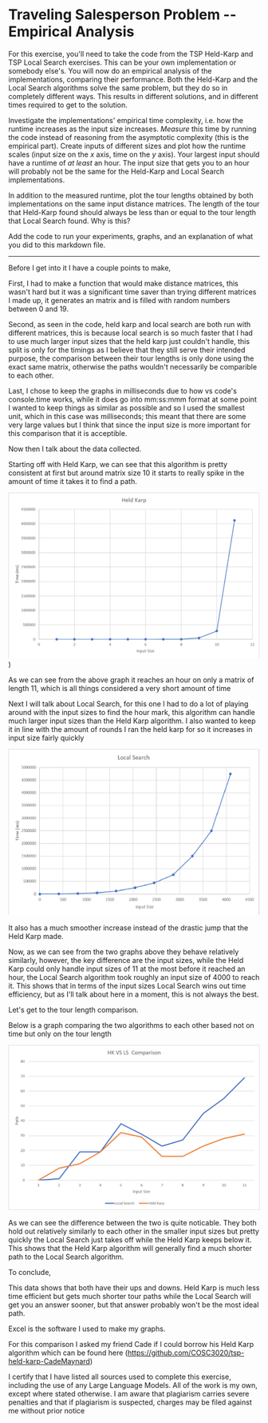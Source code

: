 # Traveling Salesperson Problem -- Empirical Analysis

For this exercise, you'll need to take the code from the TSP Held-Karp and TSP
Local Search exercises. This can be your own implementation or somebody else's.
You will now do an empirical analysis of the implementations, comparing their
performance. Both the Held-Karp and the Local Search algorithms solve the same
problem, but they do so in completely different ways. This results in different
solutions, and in different times required to get to the solution.

Investigate the implementations' empirical time complexity, i.e. how the runtime
increases as the input size increases. *Measure* this time by running the code
instead of reasoning from the asymptotic complexity (this is the empirical
part). Create inputs of different sizes and plot how the runtime scales (input
size on the $x$ axis, time on the $y$ axis). Your largest input should have a
runtime of *at least* an hour. The input size that gets you to an hour will
probably not be the same for the Held-Karp and Local Search implementations.

In addition to the measured runtime, plot the tour lengths obtained by both
implementations on the same input distance matrices. The length of the tour that
Held-Karp found should always be less than or equal to the tour length that
Local Search found. Why is this?

Add the code to run your experiments, graphs, and an explanation of what you did
to this markdown file.

------------------------------------------------------------------------------------

Before I get into it I have a couple points to make,

First, I had to make a function that would make distance matrices, this wasn't hard but it was a significant time saver than trying different matrices I made up, it generates an matrix and is filled with random numbers between 0 and 19.

Second, as seen in the code, held karp and local search are both run with different matrices, this is because local search is so much faster that I had to use much larger input sizes that the held karp just couldn't handle, this split is only for the timings as I believe that they still serve their intended purpose, the comparison between their tour lengths is only done using the exact same matrix, otherwise the paths wouldn't necessarily be comparible to each other.

Last, I chose to keep the graphs in milliseconds due to how vs code's console.time works, while it does go into mm\:ss\:mmm format at some point I wanted to keep things as similar as possible and so I used the smallest unit, which in this case was milliseconds; this meant that there are some very large values but I think that since the input size is more important for this comparison that it is acceptible.

Now then I talk about the data collected.

Starting off with Held Karp, we can see that this algorithm is pretty consistent at first but around matrix size 10 it starts to really spike in the amount of time it takes it to find a path.

![Held Karp](https://github.com/COSC3020/tsp-comparison-jataylor111-1/blob/main/Held%20Karp%20Chart.png))

As we can see from the above graph it reaches an hour on only a matrix of length 11, which is all things considered a very short amount of time

Next I will talk about Local Search, for this one I had to do a lot of playing around with the input sizes to find the hour mark, this algorithm can handle much larger input sizes than the Held Karp algorithm.  I also wanted to keep it in line with the amount of rounds I ran the held karp for so it increases in input size fairly quickly

![Local Search](https://github.com/COSC3020/tsp-comparison-jataylor111-1/blob/main/Local%20Search%20Chart.png)

It also has a much smoother increase instead of the drastic jump that the Held Karp made.

Now, as we can see from the two graphs above they behave relatively similarly, however, the key difference are the input sizes, while the Held Karp could only handle input sizes of 11 at the most before it reached an hour, the Local Search algorithm took roughly an input size of 4000 to reach it.  This shows that in terms of the input sizes Local Search wins out time efficiency, but as I'll talk about here in a moment, this is not always the best.

Let's get to the tour length comparison.

Below is a graph comparing the two algorithms to each other based not on time but only on the tour length

![Tour Comparison](https://github.com/COSC3020/tsp-comparison-jataylor111-1/blob/main/Comparison.png)

As we can see the difference between the two is quite noticable.  They both hold out relatively similarly to each other in the smaller input sizes but pretty quickly the Local Search just takes off while the Held Karp keeps below it.  This shows that the Held Karp algorithm will generally find a much shorter path to the Local Search algorithm.

To conclude, 

This data shows that both have their ups and downs.  Held Karp is much less time efficient but gets much shorter tour paths while the Local Search will get you an answer sooner, but that answer probably won't be the most ideal path.

Excel is the software I used to make my graphs.

For this comparison I asked my friend Cade if I could borrow his Held Karp algorithm which can be found here (https://github.com/COSC3020/tsp-held-karp-CadeMaynard)

I certify that I have listed all sources used to complete this exercise, including the use of any Large Language Models. All of the work is my own, except where stated otherwise. I am aware that plagiarism carries severe penalties and that if plagiarism is suspected, charges may be filed against me without prior notice
